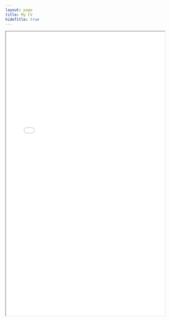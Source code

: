```yaml
---
layout: page
title: My CV
hideTitle: true
---
```


<iframe src="/public/CV.pdf" width="100%" height="900rem">
This browser does not support PDFs. Please download the PDF to view it: <a href="/public/CV.pdf">Download PDF</a>
</iframe>
